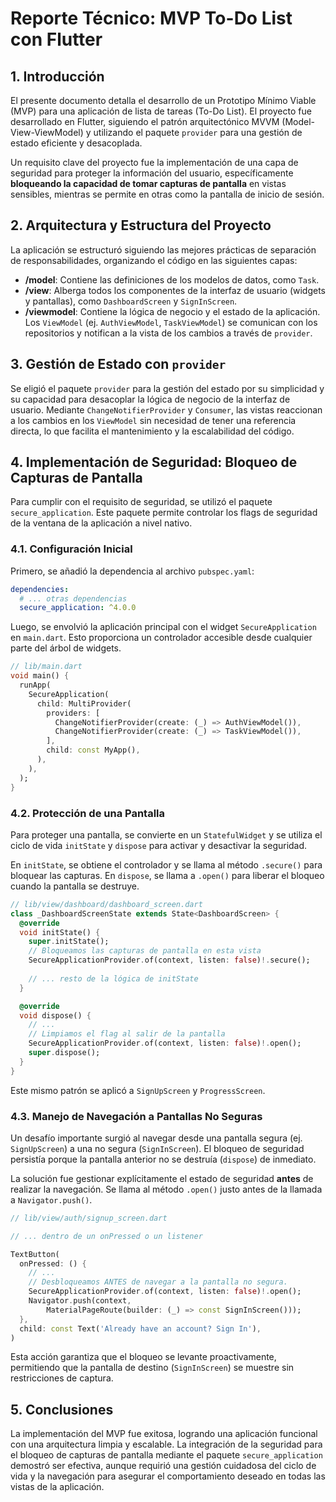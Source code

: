 # Reporte Técnico: MVP To-Do List con Flutter

## 1. Introducción

El presente documento detalla el desarrollo de un Prototipo Mínimo Viable (MVP) para una aplicación de lista de tareas (To-Do List). El proyecto fue desarrollado en Flutter, siguiendo el patrón arquitectónico MVVM (Model-View-ViewModel) y utilizando el paquete `provider` para una gestión de estado eficiente y desacoplada.

Un requisito clave del proyecto fue la implementación de una capa de seguridad para proteger la información del usuario, específicamente **bloqueando la capacidad de tomar capturas de pantalla** en vistas sensibles, mientras se permite en otras como la pantalla de inicio de sesión.

## 2. Arquitectura y Estructura del Proyecto

La aplicación se estructuró siguiendo las mejores prácticas de separación de responsabilidades, organizando el código en las siguientes capas:

-   **/model**: Contiene las definiciones de los modelos de datos, como `Task`.
-   **/view**: Alberga todos los componentes de la interfaz de usuario (widgets y pantallas), como `DashboardScreen` y `SignInScreen`.
-   **/viewmodel**: Contiene la lógica de negocio y el estado de la aplicación. Los `ViewModel` (ej. `AuthViewModel`, `TaskViewModel`) se comunican con los repositorios y notifican a la vista de los cambios a través de `provider`.

## 3. Gestión de Estado con `provider`

Se eligió el paquete `provider` para la gestión del estado por su simplicidad y su capacidad para desacoplar la lógica de negocio de la interfaz de usuario. Mediante `ChangeNotifierProvider` y `Consumer`, las vistas reaccionan a los cambios en los `ViewModel` sin necesidad de tener una referencia directa, lo que facilita el mantenimiento y la escalabilidad del código.

## 4. Implementación de Seguridad: Bloqueo de Capturas de Pantalla

Para cumplir con el requisito de seguridad, se utilizó el paquete `secure_application`. Este paquete permite controlar los flags de seguridad de la ventana de la aplicación a nivel nativo.

### 4.1. Configuración Inicial

Primero, se añadió la dependencia al archivo `pubspec.yaml`:

```yaml
dependencies:
  # ... otras dependencias
  secure_application: ^4.0.0
```

Luego, se envolvió la aplicación principal con el widget `SecureApplication` en `main.dart`. Esto proporciona un controlador accesible desde cualquier parte del árbol de widgets.

```dart
// lib/main.dart
void main() {
  runApp(
    SecureApplication(
      child: MultiProvider(
        providers: [
          ChangeNotifierProvider(create: (_) => AuthViewModel()),
          ChangeNotifierProvider(create: (_) => TaskViewModel()),
        ],
        child: const MyApp(),
      ),
    ),
  );
}
```

### 4.2. Protección de una Pantalla

Para proteger una pantalla, se convierte en un `StatefulWidget` y se utiliza el ciclo de vida `initState` y `dispose` para activar y desactivar la seguridad.

En `initState`, se obtiene el controlador y se llama al método `.secure()` para bloquear las capturas. En `dispose`, se llama a `.open()` para liberar el bloqueo cuando la pantalla se destruye.

```dart
// lib/view/dashboard/dashboard_screen.dart
class _DashboardScreenState extends State<DashboardScreen> {
  @override
  void initState() {
    super.initState();
    // Bloqueamos las capturas de pantalla en esta vista
    SecureApplicationProvider.of(context, listen: false)!.secure();
    
    // ... resto de la lógica de initState
  }

  @override
  void dispose() {
    // ...
    // Limpiamos el flag al salir de la pantalla
    SecureApplicationProvider.of(context, listen: false)!.open();
    super.dispose();
  }
}
```

Este mismo patrón se aplicó a `SignUpScreen` y `ProgressScreen`.

### 4.3. Manejo de Navegación a Pantallas No Seguras

Un desafío importante surgió al navegar desde una pantalla segura (ej. `SignUpScreen`) a una no segura (`SignInScreen`). El bloqueo de seguridad persistía porque la pantalla anterior no se destruía (`dispose`) de inmediato.

La solución fue gestionar explícitamente el estado de seguridad **antes** de realizar la navegación. Se llama al método `.open()` justo antes de la llamada a `Navigator.push()`.

```dart
// lib/view/auth/signup_screen.dart

// ... dentro de un onPressed o un listener

TextButton(
  onPressed: () {
    // ...
    // Desbloqueamos ANTES de navegar a la pantalla no segura.
    SecureApplicationProvider.of(context, listen: false)!.open();
    Navigator.push(context,
        MaterialPageRoute(builder: (_) => const SignInScreen()));
  },
  child: const Text('Already have an account? Sign In'),
)
```

Esta acción garantiza que el bloqueo se levante proactivamente, permitiendo que la pantalla de destino (`SignInScreen`) se muestre sin restricciones de captura.

## 5. Conclusiones

La implementación del MVP fue exitosa, logrando una aplicación funcional con una arquitectura limpia y escalable. La integración de la seguridad para el bloqueo de capturas de pantalla mediante el paquete `secure_application` demostró ser efectiva, aunque requirió una gestión cuidadosa del ciclo de vida y la navegación para asegurar el comportamiento deseado en todas las vistas de la aplicación.
